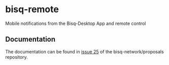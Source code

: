 # bisq-remote
Mobile notifications from the Bisq-Desktop App and remote control

## Documentation
The documentation can be found in [issue 25](https://github.com/bisq-network/proposals/issues/25) of the bisq-network/proposals repository.
